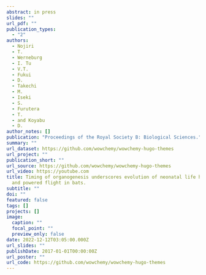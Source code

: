 ```yaml
---
abstract: in press
slides: ""
url_pdf: ""
publication_types:
  - "2"
authors:
  - Nojiri
  - T.
  - Werneburg
  - I. Tu
  - V.T.
  - Fukui
  - D.
  - Takechi
  - M.
  - Iseki
  - S.
  - Furutera
  - T.
  - and Koyabu
  - D.
author_notes: []
publication: "Proceedings of the Royal Society B: Biological Sciences."
summary: ""
url_dataset: https://github.com/wowchemy/wowchemy-hugo-themes
url_project: ""
publication_short: ""
url_source: https://github.com/wowchemy/wowchemy-hugo-themes
url_video: https://youtube.com
title: Timing of organogenesis underscores evolution of neonatal life histories
  and powered flight in bats.
subtitle: ""
doi: ""
featured: false
tags: []
projects: []
image:
  caption: ""
  focal_point: ""
  preview_only: false
date: 2022-12-12T03:05:00.000Z
url_slides: ""
publishDate: 2017-01-01T00:00:00Z
url_poster: ""
url_code: https://github.com/wowchemy/wowchemy-hugo-themes
---
```

